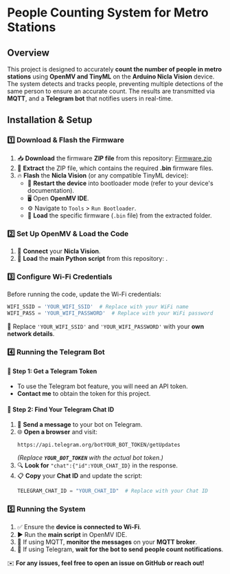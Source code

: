 # People Counting System for Metro Stations

## Overview

This project is designed to accurately **count the number of people in metro stations** using **OpenMV and TinyML** on the **Arduino Nicla Vision** device. The system detects and tracks people, preventing multiple detections of the same person to ensure an accurate count. The results are transmitted via **MQTT**, and a **Telegram bot** that notifies users in real-time.

## Installation & Setup

### 1️⃣ Download & Flash the Firmware

1. 📥 **Download** the firmware **ZIP file** from this repository: [Firmware.zip]([[https://github.com/LauraFatta/TinyMLPeopleCounter/blob/main/crowd-counting-open-mv-fw-v10.zip])
2. 📂 **Extract** the ZIP file, which contains the required **.bin** firmware files.
3. 🔥 **Flash** the **Nicla Vision** (or any compatible TinyML device):
   - 🔄 **Restart the device** into bootloader mode (refer to your device's documentation).
   - 🖥️ Open **OpenMV IDE**.
   - ⚙️ Navigate to `Tools` > `Run Bootloader`.
   - 📌 **Load** the specific firmware (`.bin` file) from the extracted folder.


### 2️⃣ Set Up OpenMV & Load the Code
1. 🔌 **Connect** your **Nicla Vision**.
2. 📜 **Load** the **main Python script** from this repository: .

### 3️⃣ Configure Wi-Fi Credentials

Before running the code, update the Wi-Fi credentials:

```python
WIFI_SSID = 'YOUR_WIFI_SSID'  # Replace with your WiFi name
WIFI_PASS = 'YOUR_WIFI_PASSWORD'  # Replace with your WiFi password
```

🔹 Replace `'YOUR_WIFI_SSID'` and `'YOUR_WIFI_PASSWORD'` with your **own network details**.

### 4️⃣ Running the Telegram Bot

#### 🔹 Step 1: Get a Telegram Token

- To use the Telegram bot feature, you will need an API token.
- **Contact me** to obtain the token for this project.

#### 🔹 Step 2: Find Your Telegram Chat ID

1. 📩 **Send a message** to your bot on Telegram.
2. 🌐 **Open a browser** and visit:
   ```
   https://api.telegram.org/botYOUR_BOT_TOKEN/getUpdates
   ```
   *(Replace **`YOUR_BOT_TOKEN`** with the actual bot token.)*
3. 🔍 **Look for** `"chat":{"id":YOUR_CHAT_ID}` in the response.
4. 📋 **Copy** your **Chat ID** and update the script:
   ```python
   TELEGRAM_CHAT_ID = "YOUR_CHAT_ID"  # Replace with your Chat ID
   ```

### 5️⃣ Running the System

1. ✅ Ensure the **device is connected to Wi-Fi**.
2. ▶️ Run the **main script** in OpenMV IDE.
3. 📡 If using MQTT, **monitor the messages** on your **MQTT broker**.
4. 📲 If using Telegram, **wait for the bot to send** **people count notifications**.


✉️ **For any issues, feel free to open an issue on GitHub or reach out!**

